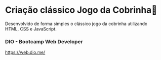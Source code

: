 # Criação clássico Jogo da Cobrinha🐍

Desenvolvido de forma simples o clássico jogo da cobrinha utilizando HTML, CSS e JavaScript. 

### DIO - Bootcamp Web Developer
https://web.dio.me/
